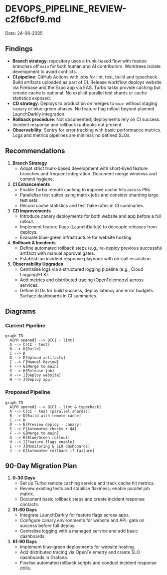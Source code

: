 # DEVOPS_PIPELINE_REVIEW-c2f6bcf9.md

Date: 24-06-2025

## Findings
- **Branch strategy**: repository uses a trunk-based flow with feature branches off `main` for both human and AI contributors. Worktrees isolate development to avoid conflicts.
- **CI pipeline**: GitHub Actions with jobs for lint, test, build and typecheck. Build artifacts uploaded as part of CI. Release workflow deploys website via Firebase and the Expo app via EAS. Turbo tasks provide caching but remote cache is optional. No explicit parallel test shards or cache statistics exposed.
- **CD strategy**: Deploys to production on merges to `main` without staging canary or blue-green phases. No feature flag rollout beyond planned LaunchDarkly integration.
- **Rollback procedure**: Not documented; deployments rely on CI success. Incident response and rollback runbooks not present.
- **Observability**: Sentry for error tracking with basic performance metrics. Logs and metrics pipelines are minimal; no defined SLOs.

## Recommendations
1. **Branch Strategy**
   - Adopt strict trunk-based development with short-lived feature branches and frequent integration. Document merge windows and commit hygiene.
2. **CI Enhancements**
   - Enable Turbo remote caching to improve cache hits across PRs.
   - Parallelise test suites using matrix jobs and consider sharding large test sets.
   - Record cache statistics and test flake rates in CI summaries.
3. **CD Improvements**
   - Introduce canary deployments for both website and app before a full rollout.
   - Implement feature flags (LaunchDarkly) to decouple releases from deploys.
   - Evaluate blue-green infrastructure for website hosting.
4. **Rollback & Incidents**
   - Define automated rollback steps (e.g., re-deploy previous successful artifact) with manual approval gates.
   - Establish an incident response playbook with on-call escalation.
5. **Observability Upgrades**
   - Centralise logs via a structured logging pipeline (e.g., Cloud Logging/ELK).
   - Add metrics and distributed tracing (OpenTelemetry) across services.
   - Define SLOs for build success, deploy latency and error budgets. Surface dashboards in CI summaries.

## Diagrams

### Current Pipeline
```mermaid
graph TD
  A[PR opened] --> B[CI - lint]
  A --> C[CI - test]
  B --> D[Build]
  C --> D
  D --> E[Upload artifacts]
  E --> F[Manual Review]
  F --> G[Merge to main]
  G --> H[Release job]
  H --> I[Deploy website]
  H --> J[Deploy app]
```

### Proposed Pipeline
```mermaid
graph TD
  A[PR opened] --> B[CI - lint & typecheck]
  A --> C[CI - test (parallel shards)]
  B --> D[Build with remote cache]
  C --> D
  D --> E[Preview deploy - canary]
  E --> F[Automated checks + QA]
  F --> G[Merge to main]
  G --> H[Blue/Green rollout]
  H --> I[Feature flags enable]
  I --> J[Monitoring & SLO dashboards]
  J --> K[Automated rollback if failure]
```

## 90-Day Migration Plan

1. **0‑30 Days**
   - Set up Turbo remote caching service and track cache hit metrics.
   - Review existing tests and stabilise flakiness; enable parallel job matrix.
   - Document basic rollback steps and create incident response contacts.
2. **31‑60 Days**
   - Integrate LaunchDarkly for feature flags across apps.
   - Configure canary environments for website and API; gate on success before full deploy.
   - Centralise logging with a managed service and add basic dashboards.
3. **61‑90 Days**
   - Implement blue‑green deployments for website hosting.
   - Add distributed tracing via OpenTelemetry and create SLO dashboards in Grafana.
   - Finalise automated rollback scripts and conduct incident response drills.
